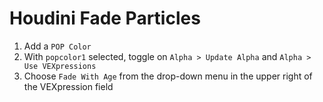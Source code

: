 # Houdini Fade Particles

1. Add a `POP Color`
2. With `popcolor1` selected, toggle on `Alpha > Update Alpha` and `Alpha > Use VEXpressions`
3. Choose `Fade With Age` from the drop-down menu in the upper right of the VEXpression field

